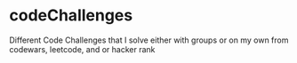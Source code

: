 # codeChallenges
Different Code Challenges that I solve either with groups or on my own from codewars, leetcode, and or hacker rank
